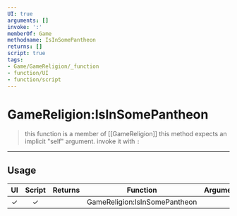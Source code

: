 ```yaml
---
UI: true
arguments: []
invoke: ':'
memberOf: Game
methodname: IsInSomePantheon
returns: []
script: true
tags:
- Game/GameReligion/_function
- function/UI
- function/script
---
```

# GameReligion:IsInSomePantheon
> this function is a member of [[GameReligion]]
> this method expects an implicit "self" argument. invoke it with `:`
-----
## Usage
|  UI | Script | Returns | Function | Arguments |
|:---:|:------:|-------:|:--------:|:---------|
|✓|✓||GameReligion:IsInSomePantheon||

